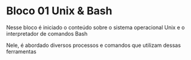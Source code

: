 # Bloco 01 Unix & Bash

Nesse bloco é iniciado o conteúdo sobre o sistema operacional Unix e o interpretador de comandos Bash

Nele, é abordado diversos processos e comandos que utilizam dessas ferramentas 

